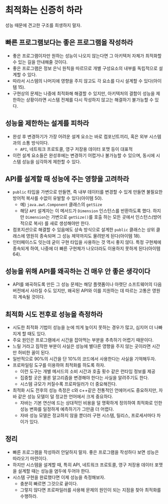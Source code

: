# 최적화는 신증히 하라

성능 때문에 견고한 구조를 희생하지 말자. 

## 빠른 프로그램보다는 좋은 프로그램을 작성하라

* 좋은 프로그램이자만 원하는 성능이 나오지 않는다면 그 아키텍처 자체가 최적화할 수 있는 길을 안내해줄 것이다.
* 좋은 프로그램은 정보 은닉 원칙을 따르므로 개별 구성요소의 내부를 독립적으로 설계할 수 있다.
* 따라서 시스템의 나머지에 영향을 주지 않고도 각 요소를 다시 설계할 수 있다(아이템 15).
* 구현상의 문제는 나중에 최적화해 해결할 수 있지만, 아키텍처의 결함이 성능을 제한하는 상황이라면 시스템 전체를 다시 작성하지 않고는 해결하기 불가능할 수 있다.

## 성능을 제한하는 설계를 피하라

* 완성 후 변경하기가 가장 어려운 설계 요소는 바로 컴포넌트끼리, 혹은 외부 시스템과의 소통 방식이다.
  * `API`, 네트워크 프로토콜, 영구 저장용 데이터 포맷 등이 대표적
* 이런 설계 요소들은 완성후에는 변경하기 어렵거나 불가능할 수 있으며, 동시에 시스템 성능을 심각하게 제한할 수 있다.

## API를 설계할 때 성능에 주는 영향을 고려하라

* `public` 타입을 가변으로 만들면, 즉 내부 데이터를 변경할 수 있게 만들면 불필요한 방어적 복사를 수없이 유발할 수 있다(아이템 50).
  * 예) `java.awt.Component` 클래스의 `getSize`
  * 해당 `API` 설계자는 이 메서드가 `Dimension` 인스턴스를 반환하도록 했다. 하지만 `Dimension`는 가변으로 `getSize()`를 호출 하는 모든 곳에서 
    인스턴스(방어적으로 복사) 를 새로 생성해야만 한다.
* 컴포지션으로 해결할 수 있음에도 상속 방식으로 설계한 `public` 클래스는 상위 클래스에 영원히 종속되며 그 성능 제약까지도 물려받게 된다(아이템 18).
* 인터페이스도 잇는데 굳이 구현 타입을 사용하는 것 역시 좋지 않다. 특정 구현체에 종속되게 하여, 나중에 더 빠른 구현체가 나오더라도 이용하지 못하게 된다(아이템 64).

## 성능을 위해 API를 왜곡하는 건 매우 안 좋은 생각이다

* API를 왜곡하도록 만든 그 성능 문제는 해당 플랫폼이나 아랫단 소프트웨어의 다음 버전에서 사라질 수도 있지만, 왜곡된 API와 이를 지원하는 데 따르는 고통은
 영원히 계속될 것이다.

## 최적화 시도 전후로 성능을 측정하라

* 시도한 최적화 기법이 성능을 눈에 띄게 높이지 못하는 경우가 많고, 심지어 더 나빠지게 할 때도 있다.
* 주요 원인은 프로그램에서 시간을 잡아먹는 부분을 추측하기 어렵기 때문이다.
* 느릴 거라고 짐작한 부분이 사실은 성능에 별다른 영향을 주지 않는 곳이라면 시간만 허비한 꼴이 된다.
* 일반적으로 90%의 시간을 단 10%의 코드에서 사용한다는 사실을 기억해두자.
* 프로파일링 도구를 이용하여 최적화를 하도록 하자.
  * 이런 도구는 개별 메서드의 소비 시간과 호출 횟수 같은 런타임 정보를 제공
  * 집중할 곳은 물론 알고리즘을 변경해야 한다는 사실을 알려주기도 한다.
  * 시스템 규모가 커질수록 프로파일러가 더 중요해진다.
* 최적화 시도 전후의 성능 측정은 c와 c++같은 전통적인 언에어서도 중요하지만, 자바 같은 성능 모델이 덜 정교한 언어에서 크게 중요하다.
  * 자바는 기본 연산에 드는 상대적인 비용을 덜 명확하게 정의하여 최적화로 인한 성능 변화를 일정하게 예측하기가 그만큼 더 어렵다.
  * 자바 성능 모델은 정교하지 않을 뿐더러 구현 시스템, 릴리스, 프로세서마다 차이가 있다.

## 정리

* 빠른 프로그램을 작성하려 안달하지 말자. 좋은 프로그램을 작성하다 보면 성능은 따라오기 마련이다.
* 하지만 시스템을 설계할 때, 특히 API, 네트워크 프로토콜, 영구 저장용 데이터 포맷을 설계할 때는 성능을 염두에 두어야 한다.
* 시스템 구현을 완료했다면 이제 성능을 측정해보자.
  * 충분히 빠르면 그것으로 끝이다.
  * 그렇지 않다면 프로파일러를 사용해 문제의 원인이 되는 지점을 찾아 최적화를 수행하라.


